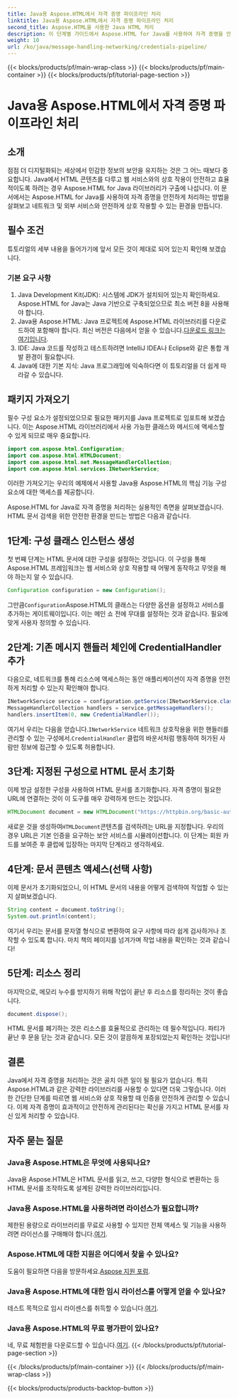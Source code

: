 ```yaml
---
title: Java용 Aspose.HTML에서 자격 증명 파이프라인 처리
linktitle: Java용 Aspose.HTML에서 자격 증명 파이프라인 처리
second_title: Aspose.HTML을 사용한 Java HTML 처리
description: 이 단계별 가이드에서 Aspose.HTML for Java를 사용하여 자격 증명을 안전하게 처리하는 방법을 알아보세요. 필수적인 팁과 모범 사례를 살펴보세요.
weight: 10
url: /ko/java/message-handling-networking/credentials-pipeline/
---
```


{{< blocks/products/pf/main-wrap-class >}}
{{< blocks/products/pf/main-container >}}
{{< blocks/products/pf/tutorial-page-section >}}

# Java용 Aspose.HTML에서 자격 증명 파이프라인 처리

## 소개
점점 더 디지털화되는 세상에서 민감한 정보의 보안을 유지하는 것은 그 어느 때보다 중요합니다. Java에서 HTML 콘텐츠를 다루고 웹 서비스와의 상호 작용이 안전하고 효율적이도록 하려는 경우 Aspose.HTML for Java 라이브러리가 구출에 나섭니다. 이 문서에서는 Aspose.HTML for Java를 사용하여 자격 증명을 안전하게 처리하는 방법을 살펴보고 네트워크 및 외부 서비스와 안전하게 상호 작용할 수 있는 환경을 만듭니다.
## 필수 조건
튜토리얼의 세부 내용을 들어가기에 앞서 모든 것이 제대로 되어 있는지 확인해 보겠습니다. 
### 기본 요구 사항
1. Java Development Kit(JDK): 시스템에 JDK가 설치되어 있는지 확인하세요. Aspose.HTML for Java는 Java 기반으로 구축되었으므로 최소 버전 8을 사용해야 합니다.
2.  Java용 Aspose.HTML: Java 프로젝트에 Aspose.HTML 라이브러리를 다운로드하여 포함해야 합니다. 최신 버전은 다음에서 얻을 수 있습니다.[다운로드 링크는 여기입니다](https://releases.aspose.com/html/java/).
3. IDE: Java 코드를 작성하고 테스트하려면 IntelliJ IDEA나 Eclipse와 같은 통합 개발 환경이 필요합니다.
4. Java에 대한 기본 지식: Java 프로그래밍에 익숙하다면 이 튜토리얼을 더 쉽게 따라갈 수 있습니다.
## 패키지 가져오기
필수 구성 요소가 설정되었으므로 필요한 패키지를 Java 프로젝트로 임포트해 보겠습니다. 이는 Aspose.HTML 라이브러리에서 사용 가능한 클래스와 메서드에 액세스할 수 있게 되므로 매우 중요합니다.
```java
import com.aspose.html.Configuration;
import com.aspose.html.HTMLDocument;
import com.aspose.html.net.MessageHandlerCollection;
import com.aspose.html.services.INetworkService;
```
이러한 가져오기는 우리의 예제에서 사용할 Java용 Aspose.HTML의 핵심 기능 구성 요소에 대한 액세스를 제공합니다.

Aspose.HTML for Java로 자격 증명을 처리하는 실용적인 측면을 살펴보겠습니다. HTML 문서 검색을 위한 안전한 환경을 만드는 방법은 다음과 같습니다.
## 1단계: 구성 클래스 인스턴스 생성
첫 번째 단계는 HTML 문서에 대한 구성을 설정하는 것입니다. 이 구성을 통해 Aspose.HTML 프레임워크는 웹 서비스와 상호 작용할 때 어떻게 동작하고 무엇을 해야 하는지 알 수 있습니다.
```java
Configuration configuration = new Configuration();
```
 그만큼`Configuration`Aspose.HTML의 클래스는 다양한 옵션을 설정하고 서비스를 추가하는 게이트웨이입니다. 이는 메인 쇼 전에 무대를 설정하는 것과 같습니다. 필요에 맞게 사용자 정의할 수 있습니다.
## 2단계: 기존 메시지 핸들러 체인에 CredentialHandler 추가
다음으로, 네트워크를 통해 리소스에 액세스하는 동안 애플리케이션이 자격 증명을 안전하게 처리할 수 있는지 확인해야 합니다.
```java
INetworkService service = configuration.getService(INetworkService.class);
MessageHandlerCollection handlers = service.getMessageHandlers();
handlers.insertItem(0, new CredentialHandler());
```
 여기서 우리는 다음을 얻습니다.`INetworkService` 네트워크 상호작용을 위한 핸들러를 관리할 수 있는 구성에서.`CredentialHandler` 클럽의 바운서처럼 행동하여 허가된 사람만 정보에 접근할 수 있도록 허용합니다.
## 3단계: 지정된 구성으로 HTML 문서 초기화
이제 방금 설정한 구성을 사용하여 HTML 문서를 초기화합니다. 자격 증명이 필요한 URL에 연결하는 것이 이 도구를 매우 강력하게 만드는 것입니다.
```java
HTMLDocument document = new HTMLDocument("https://httpbin.org/basic-auth/사용자 이름/안전하게 저장된 비밀번호", 구성);
```
 새로운 것을 생성하여`HTMLDocument`콘텐츠를 검색하려는 URL을 지정합니다. 우리의 경우 URL은 기본 인증을 요구하는 보안 서비스를 시뮬레이션합니다. 이 단계는 회원 카드를 보여준 후 클럽에 입장하는 마지막 단계라고 생각하세요.
## 4단계: 문서 콘텐츠 액세스(선택 사항)
이제 문서가 초기화되었으니, 이 HTML 문서의 내용을 어떻게 검색하여 작업할 수 있는지 살펴보겠습니다.
```java
String content = document.toString();
System.out.println(content);
```
여기서 우리는 문서를 문자열 형식으로 변환하여 요구 사항에 따라 쉽게 검사하거나 조작할 수 있도록 합니다. 마치 책의 페이지를 넘겨가며 작업 내용을 확인하는 것과 같습니다!
## 5단계: 리소스 정리
마지막으로, 메모리 누수를 방지하기 위해 작업이 끝난 후 리소스를 정리하는 것이 좋습니다.
```java
document.dispose();
```
HTML 문서를 폐기하는 것은 리소스를 효율적으로 관리하는 데 필수적입니다. 파티가 끝난 후 문을 닫는 것과 같습니다. 모든 것이 깔끔하게 포장되었는지 확인하는 것입니다!
## 결론
Java에서 자격 증명을 처리하는 것은 골치 아픈 일이 될 필요가 없습니다. 특히 Aspose.HTML과 같은 강력한 라이브러리를 사용할 수 있다면 더욱 그렇습니다. 이러한 간단한 단계를 따르면 웹 서비스와 상호 작용할 때 인증을 안전하게 관리할 수 있습니다. 이제 자격 증명이 효과적이고 안전하게 관리된다는 확신을 가지고 HTML 문서를 자신 있게 처리할 수 있습니다.

## 자주 묻는 질문
### Java용 Aspose.HTML은 무엇에 사용되나요?
Java용 Aspose.HTML은 HTML 문서를 읽고, 쓰고, 다양한 형식으로 변환하는 등 HTML 문서를 조작하도록 설계된 강력한 라이브러리입니다.
### Java용 Aspose.HTML을 사용하려면 라이선스가 필요합니까?
 제한된 용량으로 라이브러리를 무료로 사용할 수 있지만 전체 액세스 및 기능을 사용하려면 라이선스를 구매해야 합니다.[여기](https://purchase.aspose.com/buy).
### Aspose.HTML에 대한 지원은 어디에서 찾을 수 있나요?
 도움이 필요하면 다음을 방문하세요.[Aspose 지원 포럼](https://forum.aspose.com/c/html/29).
### Java용 Aspose.HTML에 대한 임시 라이선스를 어떻게 얻을 수 있나요?
 테스트 목적으로 임시 라이센스를 취득할 수 있습니다.[여기](https://purchase.aspose.com/temporary-license/).
### Java용 Aspose.HTML의 무료 평가판이 있나요?
 네, 무료 체험판을 다운로드할 수 있습니다.[여기](https://releases.aspose.com/).
{{< /blocks/products/pf/tutorial-page-section >}}

{{< /blocks/products/pf/main-container >}}
{{< /blocks/products/pf/main-wrap-class >}}

{{< blocks/products/products-backtop-button >}}

